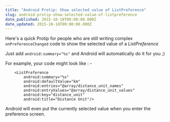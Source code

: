 ```yaml
---
title: "Android Protip: Show selected value of ListPreference"
slug: android-protip-show-selected-value-of-listpreference
date_published: 2015-10-18T00:00:00.000Z
date_updated: 2015-10-18T00:00:00.000Z
---
```


Here's a quick Protip for people who are still writing complex `onPreferenceChanged` code to show the selected value of a *ListPreference*

Just add `android:summary="%s"` and Android will automatically do it for you ;)

For example, your code might look like : -

        <ListPreference
            android:summary="%s"
            android:defaultValue="km"
            android:entries="@array/distance_unit_names"
            android:entryValues="@array/distance_unit_values"
            android:key="distance_unit"
            android:title="Distance Unit"/>
    
    

Android will even put the currently selected value when you enter the preference screen.
